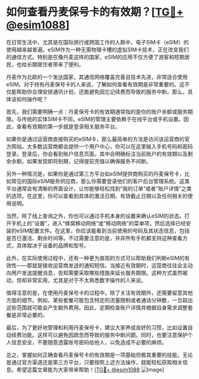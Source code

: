 # 如何查看丹麦保号卡的有效期？[[TG💪+ @esim1088](https://t.me/s/esim1088)]

在日常生活中，尤其是在国际旅行或跨国工作的人群中，电子SIM卡（eSIM）的使用越来越普遍。eSIM作为一种无需物理卡槽的虚拟SIM卡技术，正在改变我们的通信方式。特别是在像丹麦这样的国家，eSIM的应用不仅方便了游客和短期居民，也给长期居住者带来了便利。

丹麦作为北欧的一个发达国家，其通信网络覆盖完善且技术先进，非常适合使用eSIM。对于持有丹麦保号卡的人来说，了解如何查看有效期是非常重要的。这不仅能帮助你合理安排通讯计划，还能避免因忘记续费而导致的服务中断。那么，具体该如何操作呢？

首先，我们需要明确一点：丹麦保号卡的有效期通常指的是你的账户余额或服务期限。与传统的实体SIM卡不同，eSIM的管理主要依赖于在线平台或手机设置。因此，查看有效期的第一步就是登录相关服务平台。

如果你是通过运营商直接购买的eSIM卡，那么最简单的方法是访问该运营商的官方网站。大多数运营商都会提供一个用户中心，你可以在这里输入手机号码和密码登录。登录后，你会看到账户信息页面，其中会明确标注当前账户的有效期以及剩余余额。如果发现即将到期，记得提前充值以确保服务不间断。

另外一种情况是，如果你是通过第三方平台如eSIM提供商购买的丹麦保号卡，比如常见的国际eSIM服务供应商，那么你需要登录他们的客户后台管理系统。这类平台通常会有清晰的界面设计，让你能够轻松找到“我的订单”或者“账户详情”之类的选项。在这里，你可以查看到具体的激活日期、有效截止日期以及任何相关的使用说明。

当然，除了线上查询之外，你也可以通过手机本身的设置来确认eSIM的状态。打开手机上的“设置”，进入“蜂窝移动网络”或“移动网络”的菜单项，然后选择已经安装的eSIM配置文件。在这里，你应该能看到当前使用的号码及其状态信息，包括是否已激活、剩余时间等。不过需要注意的是，并非所有手机都支持这种查看方式，具体取决于设备的品牌和型号。

此外，在实际使用过程中，还有一种更为直观的方式可以帮助我们判断eSIM的有效性——那就是接收运营商发送的通知短信。当接近有效期时，运营商往往会主动向用户发送提醒消息，告知需要采取哪些措施来延长服务期限。这种方式虽然被动，但却非常实用，尤其是对于不太熟悉数字操作的人来说。

值得注意的是，在使用丹麦保号卡的过程中，除了关注有效期外，还需要留意其他方面的细节。例如，某些套餐可能包含特定的流量限制或者通话分钟数，一旦超出这些范围就可能会产生额外费用。因此，定期检查账户详情并根据自身需求调整套餐是非常必要的。

最后，为了更好地管理和利用丹麦保号卡，建议大家养成良好的习惯，比如设置自动续费功能。这样可以避免因疏忽而导致的服务中断问题。同时，也要注意保护个人信息安全，不要随意透露账号密码给他人，以免造成不必要的麻烦。

总之，掌握如何正确查看丹麦保号卡的有效期是一项基础但极其重要的技能。无论是通过官方渠道还是第三方平台，只要按照上述方法操作，就能轻松获取相关信息。希望这篇文章能为大家带来帮助！[[TG💪+ @esim1088](https://t.me/s/esim1088) ![Image](https://i.postimg.cc/4NQfJmqS/Snipaste-2025-05-13-00-14-12.png)]